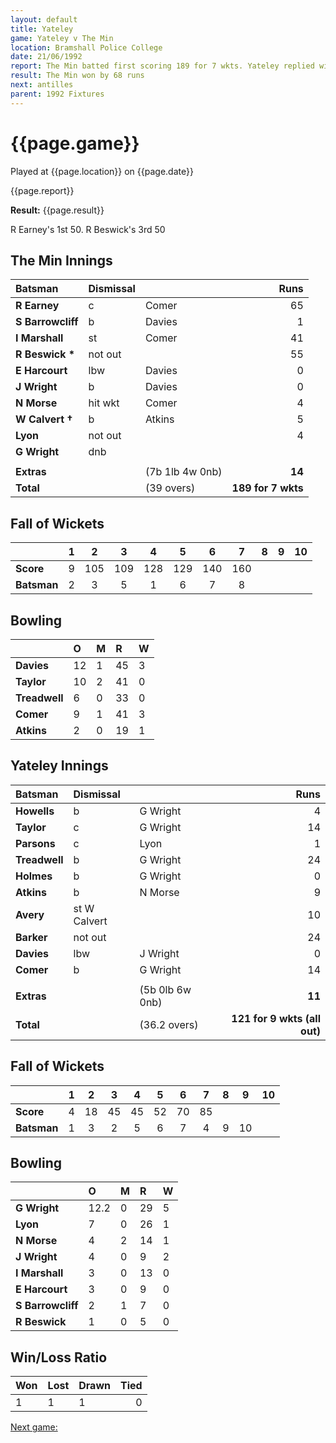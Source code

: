 ```yaml
---
layout: default
title: Yateley
game: Yateley v The Min
location: Bramshall Police College
date: 21/06/1992
report: The Min batted first scoring 189 for 7 wkts. Yateley replied with 121 for 9 wkts (all out)
result: The Min won by 68 runs
next: antilles
parent: 1992 Fixtures
---
```


# {{page.game}}

Played at {{page.location}} on {{page.date}}

{{page.report}}

**Result:** {{page.result}}

R Earney's 1st 50. R Beswick's 3rd 50

## The Min Innings

| Batsman | Dismissal |  | Runs |
|:---|:---|---|---:|
| **R Earney** | c | Comer | 65 | 
| **S Barrowcliff** | b | Davies | 1 | 
| **I Marshall** | st | Comer | 41 | 
| **R Beswick &#42;** | not out |  | 55 | 
| **E Harcourt** | lbw | Davies | 0 | 
| **J Wright** | b | Davies | 0 | 
| **N Morse** | hit wkt | Comer | 4 | 
| **W Calvert &#8224;** | b | Atkins | 5 | 
| **Lyon** | not out |  | 4 | 
| **G Wright** | dnb |  |  | 
|  |  |  |  | 
| **Extras** | | (7b 1lb 4w 0nb) | **14** | 
| **Total** | | (39 overs) | **189 for 7 wkts** | 

## Fall of Wickets

| | 1 | 2 | 3 | 4 | 5 | 6 | 7 | 8 | 9 | 10 |
|---|:---:|:---:|:---:|:---:|:---:|:---:|:---:|:---:|:---:|:---:|
| **Score** | 9 | 105 | 109 | 128 | 129 | 140 | 160 |  |  |  | 
| **Batsman** | 2 | 3 | 5 | 1 | 6 | 7 | 8 |  |  |  | 

## Bowling

| | O | M | R | W |
|---|:---|:---|:---|:---|
| **Davies** | 12 | 1 | 45 | 3 | 
| **Taylor** | 10 | 2 | 41 | 0 | 
| **Treadwell** | 6 | 0 | 33 | 0 | 
| **Comer** | 9 | 1 | 41 | 3 |
| **Atkins** | 2 | 0 | 19 | 1 | 

## Yateley Innings

| Batsman | Dismissal |  | Runs |
|:---|:---|---|---:|
| **Howells** | b | G Wright | 4 | 
| **Taylor** | c | G Wright | 14 | 
| **Parsons** | c | Lyon | 1 | 
| **Treadwell** | b | G Wright | 24 | 
| **Holmes** | b | G Wright | 0 | 
| **Atkins** | b | N Morse | 9 |
| **Avery** | st W Calvert |  | 10 | 
| **Barker** | not out |  | 24 |
| **Davies** | lbw | J Wright | 0 | 
| **Comer** | b | G Wright | 14 | 
|  |  |  |  |
| **Extras** | | (5b 0lb 6w 0nb) | **11** | 
| **Total** | | (36.2 overs) | **121 for 9 wkts (all out)** | 

## Fall of Wickets

| | 1 | 2 | 3 | 4 | 5 | 6 | 7 | 8 | 9 | 10 |
|---|:---:|:---:|:---:|:---:|:---:|:---:|:---:|:---:|:---:|:---:|
| **Score** | 4 | 18 | 45 | 45 | 52 | 70 | 85 |  |  |  |
| **Batsman** | 1 | 3 | 2 | 5 | 6 | 7 | 4 | 9 | 10 |  |

## Bowling

| | O | M | R | W |
|---|:---|:---|:---|:---|
| **G Wright** | 12.2 | 0 | 29 | 5 | 
| **Lyon** | 7 | 0 | 26 | 1 | 
| **N Morse** | 4 | 2 | 14 | 1 | 
| **J Wright** | 4 | 0 | 9 | 2 | 
| **I Marshall** | 3 | 0 | 13 | 0 |
| **E Harcourt** | 3 | 0 | 9 | 0 |
| **S Barrowcliff** | 2 | 1 | 7 | 0 |
| **R Beswick** | 1 | 0 | 5 | 0 |

## Win/Loss Ratio

| Won | Lost | Drawn | Tied |
|:---|:---|:---|---:|
| 1 | 1 | 1 | 0 |

[Next game:]({{page.next}})